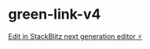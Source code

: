 # green-link-v4

[Edit in StackBlitz next generation editor ⚡️](https://stackblitz.com/~/github.com/MarkAC007/green-link-v4)